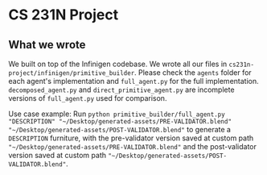 # CS 231N Project

## What we wrote 

We built on top of the Infinigen codebase. We wrote all our files in `cs231n-project/infinigen/primitive_builder`. 
Please check the `agents` folder for each agent's implementation and `full_agent.py` for the full implementation. 
`decomposed_agent.py` and `direct_primitive_agent.py` are incomplete versions of `full_agent.py` used for comparison.

Use case example: Run `python primitive_builder/full_agent.py "DESCRIPTION" "~/Desktop/generated-assets/PRE-VALIDATOR.blend" "~/Desktop/generated-assets/POST-VALIDATOR.blend"` to generate a 
`DESCRIPTION` furniture, with the pre-validator version saved at custom path `"~/Desktop/generated-assets/PRE-VALIDATOR.blend"` and the post-validator version saved at custom path `"~/Desktop/generated-assets/POST-VALIDATOR.blend"`.
